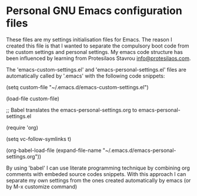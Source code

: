 # Personal GNU Emacs configuration files

These files are my settings initialisation files for Emacs. 
The reason I created this file is that I wanted to separate the 
compulsory boot code from the custom settings and personal settings.
My emacs code structure has been influenced by learning from
Protesilaos Stavrou <info@protesilaos.com>.


The 'emacs-custom-settings.el' and 'emacs-personal-settings.el' files are
automatically called by '.emacs' with the following code snippets:

(setq custom-file "~/.emacs.d/emacs-custom-settings.el")

(load-file custom-file)

;; Babel translates the emacs-personal-settings.org to emacs-personal-settings.el

(require 'org)

(setq vc-follow-symlinks t)

(org-babel-load-file (expand-file-name "~/.emacs.d/emacs-personal-settings.org"))


By using 'babel' I can use literate programming technique by combining org comments
with embeded source codes snippets. With this approach I can separate my own settings from the ones created 
automatically by emacs (or by M-x customize command)
